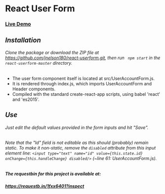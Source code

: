 # React User Form

### [Live Demo](https://jnelson180.github.io/react-userform/)

## *Installation*

###### Clone the package or download the ZIP file at https://github.com/jnelson180/react-userform.git, then run ` npm start` in the `react-userform-master` directory.

- The user form component itself is located at src/UserAccountForm.js.
- It is rendered through index.js, which imports UserAccountForm and Header components.
- Compiled with the standard create-react-app scripts, using babel 'react' and 'es2015'.



## *Use*
###### Just edit the default values provided in the form inputs and hit "Save".
###### Note that the "Id" field is not editable as this should (probably) remain static. To make it non-static, remove the `disabled` attribute from this input element line: `<input type="text" name="id" value={this.state.id} onChange={this.handleChange} disabled/>` (~line 61: UserAccountForm.js).



##### The requestbin for this project is available at:
##### https://requestb.in/1fxx6401?inspect
